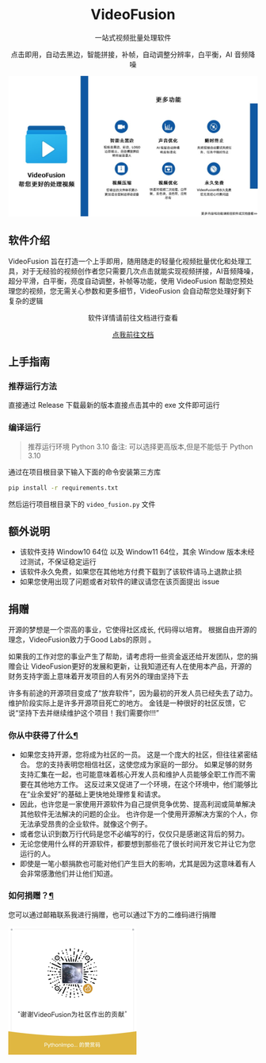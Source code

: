 <h1 align="center">
    VideoFusion
</h1>
<p align="center">一站式视频批量处理软件<p>
<p align="center">
    点击即用，自动去黑边，智能拼接，补帧，自动调整分辨率，白平衡，AI 音频降噪
</p>


![3](./README.assets/3.jpg)


## 软件介绍

VideoFusion 旨在打造一个上手即用，随用随走的轻量化视频批量优化和处理工具，对于无经验的视频创作者您只需要几次点击就能实现视频拼接，AI音频降噪，超分平滑，白平衡，亮度自动调整，补帧等功能，使用 VideoFusion 帮助您预处理您的视频，您无需关心参数和更多细节，VideoFusion 会自动帮您处理好剩下复杂的逻辑


<center>
<div>
<p>软件详情请前往文档进行查看</p>
<a href="https://271374667.github.io/VideoFusion/">点我前往文档</a>
</div>
</center>



## 上手指南

### 推荐运行方法

直接通过 Release 下载最新的版本直接点击其中的 exe 文件即可运行

### 编译运行

> 推荐运行环境 Python 3.10
> 备注: 可以选择更高版本,但是不能低于 Python 3.10

通过在项目根目录下输入下面的命令安装第三方库

```cmd
pip install -r requirements.txt
```

然后运行项目根目录下的 `video_fusion.py` 文件

## 额外说明

- 该软件支持 Window10 64位 以及 Window11 64位，其余 Window 版本未经过测试，不保证稳定运行
- 该软件永久免费，如果您在其他地方付费下载到了该软件请马上退款止损
- 如果您使用出现了问题或者对软件的建议请您在该页面提出 issue

## 捐赠

开源的梦想是一个崇高的事业，它使得社区成长, 代码得以培育。 根据自由开源的理念，VideoFusion致力于Good Labs的原则 。

如果我的工作对您的事业产生了帮助，请考虑将一些资金返还给开发团队，您的捐赠会让 VideoFusion更好的发展和更新，让我知道还有人在使用本产品，开源的财务支持字面上意味着开发项目的人有另外的理由坚持下去

许多有前途的开源项目变成了“放弃软件”，因为最初的开发人员已经失去了动力。 维护阶段实际上是许多开源项目死亡的地方。 金钱是一种很好的社区反馈，它说“坚持下去并继续维护这个项目！我们需要你!!!”

### 你从中获得了什么[¶](https://somethingcool.top/SimpleWMS/donation.html#_2)

- 如果您支持开源，您将成为社区的一员。 这是一个庞大的社区，但往往紧密结合。 您的支持表明您相信社区，这使您成为家庭的一部分。 如果足够的财务支持汇集在一起，也可能意味着核心开发人员和维护人员能够全职工作而不需要在其他地方工作。 这反过来又促进了一个环境，在这个环境中，他们能够比在“业余爱好”的基础上更快地处理修复和请求。
- 因此，也许您是一家使用开源软件为自己提供竞争优势、提高利润或简单解决其他软件无法解决的问题的企业。 也许你是一个使用开源解决方案的个人，你无法承受昂贵的企业软件。就像这个例子。
- 或者您认识到数万行代码是您不必编写的行，仅仅只是感谢这背后的努力。
- 无论您使用什么样的开源软件，都要想到那些花了很长时间开发它并让它为您运行的人。
- 即使是一笔小额捐款也可能对他们产生巨大的影响，尤其是因为这意味着有人会非常感激他们并让他们知道。

### 如何捐赠？[¶](https://somethingcool.top/SimpleWMS/donation.html#_3)

您可以通过邮箱联系我进行捐赠，也可以通过下方的二维码进行捐赠

![donate](./README.assets/donate.png)

